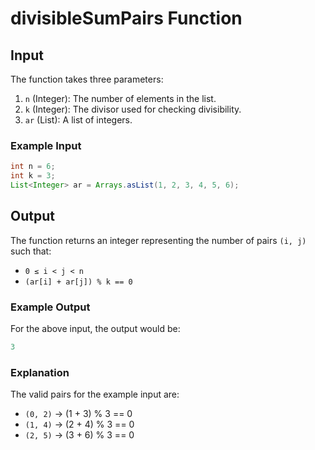 

# divisibleSumPairs Function

## Input

The function takes three parameters:

1. `n` (Integer): The number of elements in the list.
2. `k` (Integer): The divisor used for checking divisibility.
3. `ar` (List<Integer>): A list of integers.

### Example Input

```java
int n = 6;
int k = 3;
List<Integer> ar = Arrays.asList(1, 2, 3, 4, 5, 6);
```

## Output

The function returns an integer representing the number of pairs `(i, j)` such that:

- `0 ≤ i < j < n`
- `(ar[i] + ar[j]) % k == 0`

### Example Output

For the above input, the output would be:

```java
3
```

### Explanation

The valid pairs for the example input are:
- `(0, 2)` -> (1 + 3) % 3 == 0
- `(1, 4)` -> (2 + 4) % 3 == 0
- `(2, 5)` -> (3 + 6) % 3 == 0
```

